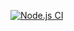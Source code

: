 [![Node.js CI](https://github.com/prostoksushino/ajs-TS/actions/workflows/main.yml/badge.svg)](https://github.com/prostoksushino/ajs-TS/actions/workflows/main.yml)
